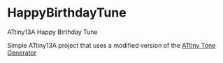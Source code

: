 # HappyBirthdayTune
ATtiny13A Happy Birthday Tune

Simple ATtiny13A project that uses a modified version of the [ATtiny Tone Generator](https://github.com/lpodkalicki/blog/tree/master/avr/attiny13/007_tone_generator)

